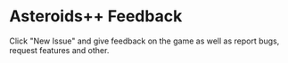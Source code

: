 # Asteroids++ Feedback
Click "New Issue" and give feedback on the game as well as report bugs, request features and other.
